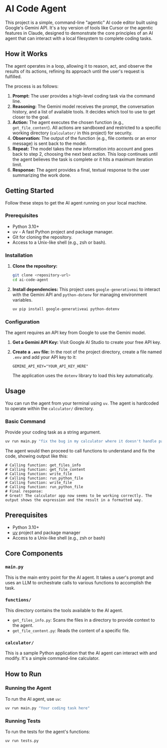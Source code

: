 # AI Code Agent

This project is a simple, command-line "agentic" AI code editor built using Google's Gemini API. It's a toy version of tools like Cursor or the agentic features in Claude, designed to demonstrate the core principles of an AI agent that can interact with a local filesystem to complete coding tasks.

## How it Works

The agent operates in a loop, allowing it to reason, act, and observe the results of its actions, refining its approach until the user's request is fulfilled.

The process is as follows:

1.  **Prompt:** The user provides a high-level coding task via the command line.
2.  **Reasoning:** The Gemini model receives the prompt, the conversation history, and a list of available tools. It decides which tool to use to get closer to the goal.
3.  **Action:** The agent executes the chosen function (e.g., `get_file_content`). All actions are sandboxed and restricted to a specific working directory (`calculator/` in this project) for security.
4.  **Observation:** The output of the function (e.g., file contents or an error message) is sent back to the model.
5.  **Repeat:** The model takes the new information into account and goes back to step 2, choosing the next best action. This loop continues until the agent believes the task is complete or it hits a maximum iteration limit.
6.  **Response:** The agent provides a final, textual response to the user summarizing the work done.

## Getting Started

Follow these steps to get the AI agent running on your local machine.

### Prerequisites

- Python 3.10+
- uv - A fast Python project and package manager.
- Git for cloning the repository.
- Access to a Unix-like shell (e.g., zsh or bash).

### Installation

1.  **Clone the repository:**

    ```bash
    git clone <repository-url>
    cd ai-code-agent
    ```

2.  **Install dependencies:**
    This project uses `google-generativeai` to interact with the Gemini API and `python-dotenv` for managing environment variables.
    ```bash
    uv pip install google-generativeai python-dotenv
    ```

### Configuration

The agent requires an API key from Google to use the Gemini model.

1.  **Get a Gemini API Key:**
    Visit Google AI Studio to create your free API key.

2.  **Create a `.env` file:**
    In the root of the project directory, create a file named `.env` and add your API key to it:
    ```
    GEMINI_API_KEY="YOUR_API_KEY_HERE"
    ```
    The application uses the `dotenv` library to load this key automatically.

## Usage

You can run the agent from your terminal using `uv`. The agent is hardcoded to operate within the `calculator/` directory.

### Basic Command

Provide your coding task as a string argument.

```bash
uv run main.py "fix the bug in my calculator where it doesn't handle parentheses"
```

The agent would then proceed to call functions to understand and fix the code, showing output like this:

```
# Calling function: get_files_info
# Calling function: get_file_content
# Calling function: write_file
# Calling function: run_python_file
# Calling function: write_file
# Calling function: run_python_file
# Final response:
# Great! The calculator app now seems to be working correctly. The output shows the expression and the result in a formatted way.
```

## Prerequisites

- Python 3.10+
- [uv](httpss://github.com/astral-sh/uv) project and package manager
- Access to a Unix-like shell (e.g., zsh or bash)

## Core Components

### `main.py`

This is the main entry point for the AI agent. It takes a user's prompt and uses an LLM to orchestrate calls to various functions to accomplish the task.

### `functions/`

This directory contains the tools available to the AI agent.

- `get_files_info.py`: Scans the files in a directory to provide context to the agent.
- `get_file_content.py`: Reads the content of a specific file.

### `calculator/`

This is a sample Python application that the AI agent can interact with and modify. It's a simple command-line calculator.

## How to Run

### Running the Agent

To run the AI agent, use `uv`:

```bash
uv run main.py "Your coding task here"
```

### Running Tests

To run the tests for the agent's functions:

```bash
uv run tests.py
```
